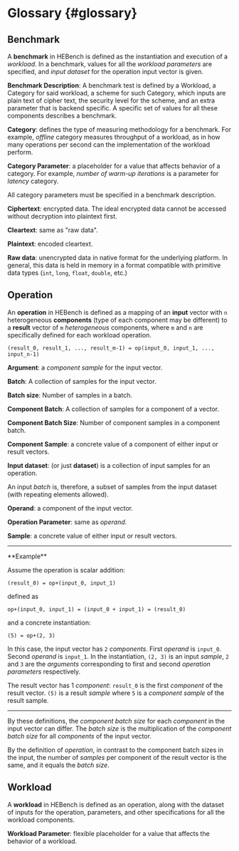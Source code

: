 Glossary                {#glossary}
========================

## Benchmark

A **benchmark** in HEBench is defined as the instantiation and execution of a *workload*. In a benchmark, values for all the *workload parameters* are specified, and *input dataset* for the operation input vector is given.

**Benchmark Description**: A benchmark test is defined by a Workload, a Category for said workload, a scheme for such Category, which inputs are plain text of cipher text, the security level for the scheme, and an extra parameter that is backend specific. A specific set of values for all these components describes a benchmark.

**Category**: defines the type of measuring methodology for a benchmark. For example, *offline* category measures throughput of a workload, as in how many operations per second can the implementation of the workload perform.

**Category Parameter**: a placeholder for a value that affects behavior of a category. For example, *number of warm-up iterations* is a parameter for *latency* category.

All category parameters must be specified in a benchmark description.

**Ciphertext**: encrypted data. The ideal encrypted data cannot be accessed without decryption into plaintext first.

**Cleartext**: same as "raw data".

**Plaintext**: encoded cleartext.

**Raw data**: unencrypted data in native format for the underlying platform. In general, this data is held in memory in a format compatible with primitive data types (`int`, `long`, `float`, `double`, etc.)

## Operation

An **operation** in HEBench is defined as a mapping of an **input** vector with `n` heterogeneous **components** (type of each component may be different) to a **result** vector of `m` *heterogeneous* components, where `m` and `n` are specifically defined for each workload operation.

```
(result_0, result_1, ..., result_m-1) = op(input_0, input_1, ..., input_n-1)
```

**Argument**: a *component sample* for the input vector.

**Batch**: A collection of samples for the input vector.

**Batch size**: Number of samples in a batch.

**Component Batch**: A collection of samples for a component of a vector.

**Component Batch Size**: Number of component samples in a component batch.

**Component Sample**: a concrete value of a component of either input or result vectors.

**Input dataset**: (or just **dataset**) is a collection of input samples for an operation.

An input *batch* is, therefore, a subset of samples from the input dataset (with repeating elements allowed).

**Operand**: a component of the input vector.

**Operation Parameter**: same as *operand*.

**Sample**: a concrete value of either input or result vectors.

<hr>
**Example**

Assume the operation is scalar addition:

```
(result_0) = op+(input_0, input_1)
```

defined as

```
op+(input_0, input_1) = (input_0 + input_1) = (result_0)
```

and a concrete instantiation:

```
(5) = op+(2, 3)
```

In this case, the input vector has `2` *components*. First  *operand* is `input_0`. Second *operand* is `input_1`. In the instantiation, `(2, 3)` is an input *sample*, `2` and `3` are the *arguments* corresponding to first and second *operation parameters* respectively.

The result vector has 1 *component*: `result_0` is the first *component* of the result vector. `(5)` is a result *sample* where `5` is a *component sample* of the result sample.
<hr>

By these definitions, the *component batch size* for each *component* in the input vector can differ. The *batch size* is the multiplication of the *component batch size* for all *components* of the input vector.

By the definition of *operation*, in contrast to the component batch sizes in the input, the number of *samples* per component of the result vector is the same, and it equals the *batch size*.

## Workload

A **workload** in HEBench is defined as an operation, along with the dataset of inputs for the operation, parameters, and other specifications for all the workload components.

**Workload Parameter**: flexible placeholder for a value that affects the behavior of a workload.

